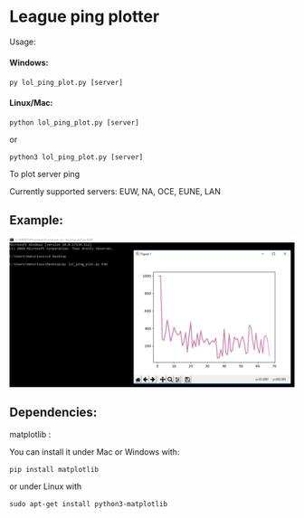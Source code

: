 # League ping plotter
Usage:
#### Windows:
```
py lol_ping_plot.py [server]
```

#### Linux/Mac:
```
python lol_ping_plot.py [server]
```
or 
```
python3 lol_ping_plot.py [server]
```

 To plot server ping

Currently supported servers: EUW, NA, OCE, EUNE, LAN

## Example:

![Example](/lol_ping_plot.png)


## Dependencies:

matplotlib : 

You can install it under Mac or Windows with:
```
pip install matplotlib
```
or under Linux with
```
sudo apt-get install python3-matplotlib
```
